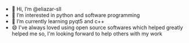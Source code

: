 - 👋 Hi, I’m @eliazar-sll
- 👀 I’m interested in python and software programming
- 🌱 I’m currently learning pyqt5 and c++
- 😄 I've always loved using open source softwares which helped greatly helped me so, I'm looking forward to help others with my work

<!---
eliazar-sll/eliazar-sll is a ✨ special ✨ repository because its `README.md` (this file) appears on your GitHub profile.
You can click the Preview link to take a look at your changes.
--->
